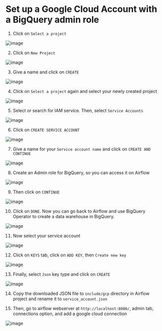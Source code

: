 # Set up a Google Cloud Account with a BigQuery admin role

1) Click on ```Select a project```
   
![image](https://github.com/mathewsrc/Streamlined-ETL-Process-Unleashing-Airflow-Soda-Polars-and-YData-Profiling/assets/94936606/c34fd52a-6c4f-4171-a9fe-9c495c54f9d8)

2) Click on ```New Project```
   
![image](https://github.com/mathewsrc/Streamlined-ETL-Process-Unleashing-Airflow-Soda-Polars-and-YData-Profiling/assets/94936606/cd0e2415-9963-4029-975c-0ebdcaa4da46)

3) Give a name and click on ```CREATE```

![image](https://github.com/mathewsrc/Streamlined-ETL-Process-Unleashing-Airflow-Soda-Polars-and-YData-Profiling/assets/94936606/f107a3f6-1778-4585-8def-abaef2a30116)

4) Click on ```Select a project``` again and select your newly created project

![image](https://github.com/mathewsrc/Streamlined-ETL-Process-Unleashing-Airflow-Soda-Polars-and-YData-Profiling/assets/94936606/76b7e6e8-961c-494a-8c72-b42fa5db4a18)

5) Select or search for IAM service. Then, select ```Service Accounts```

![image](https://github.com/mathewsrc/Streamlined-ETL-Process-Unleashing-Airflow-Soda-Polars-and-YData-Profiling/assets/94936606/c099c7c6-6553-4aa3-8262-f1c17638ccc5)

6) Click on ```CREATE SERVICE ACCOUNT```

![image](https://github.com/mathewsrc/Streamlined-ETL-Process-Unleashing-Airflow-Soda-Polars-and-YData-Profiling/assets/94936606/335eeb75-6efd-4cbd-b122-019e8230a50f)

7) Give a name for your ```Service account name``` and click on ```CREATE AND CONTINUE```

![image](https://github.com/mathewsrc/Streamlined-ETL-Process-Unleashing-Airflow-Soda-Polars-and-YData-Profiling/assets/94936606/faa1aa90-d57a-4f01-864d-2ae5effb216f)

8) Create an Admin role for BigQuery, so you can access it on Airflow

![image](https://github.com/mathewsrc/Streamlined-ETL-Process-Unleashing-Airflow-Soda-Polars-and-YData-Profiling/assets/94936606/2ea831e2-0e4c-47bc-8d1d-a8a1d86ac484)

9) Then click on ```CONTINUE```

![image](https://github.com/mathewsrc/Streamlined-ETL-Process-Unleashing-Airflow-Soda-Polars-and-YData-Profiling/assets/94936606/2dd6f741-0885-48b3-813c-770143d7b11c)

10) Click on ```DONE```. Now you can go back to Airflow and use BigQuery Operator to create a data warehouse in BigQuery.

![image](https://github.com/mathewsrc/Streamlined-ETL-Process-Unleashing-Airflow-Soda-Polars-and-YData-Profiling/assets/94936606/0c6daa7b-cd6d-4651-9e15-d69bd458af46)

11) Now select your service account

![image](https://github.com/mathewsrc/Streamlined-ETL-Process-Unleashing-Airflow-Soda-Polars-and-YData-Profiling/assets/94936606/a240c209-f058-4c34-b763-7e550d185693)

12) Click on ```KEYS``` tab, click on ```ADD KEY```, then ```Create new key```

![image](https://github.com/mathewsrc/Streamlined-ETL-Process-Unleashing-Airflow-Soda-Polars-and-YData-Profiling/assets/94936606/8fc523b4-b081-4160-9252-1570f9ea34f4)

13) Finally, select ```Json``` key type and click on ```CREATE```

![image](https://github.com/mathewsrc/Streamlined-ETL-Process-Unleashing-Airflow-Soda-Polars-and-YData-Profiling/assets/94936606/62ccd496-4385-4c8c-9212-93f4806e4a27)

14) Copy the downloaded JSON file to ```include/gcp``` directory in Airflow project and rename it to ```service_account.json```

15) Then, go to airflow webserver at ```http://localhost:8080/```, admin tab, connections option, and add a google cloud connection

![image](https://github.com/mathewsrc/Streamlined-ETL-Process-Unleashing-Airflow-Soda-Polars-and-YData-Profiling/assets/94936606/14fbba79-2018-49ed-a201-1f78a0be30a8)


